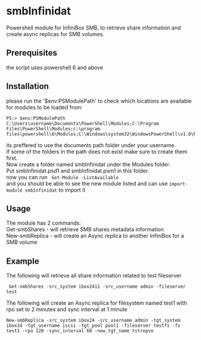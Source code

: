 # smbInfinidat
Powershell module for InfiniBox SMB, to retrieve share information and create async replicas for SMB volumes.

## Prerequisites
the script uses powershell 6 and above

## Installation
please run the '$env:PSModulePath' to check which locations are available for modules to be loaded from:
```
PS:> $env:PSModulePath
C:\Users\username\Documents\PowerShell\Modules;C:\Program Files\PowerShell\Modules;c:\program files\powershell\6\Modules;C:\Windows\system32\WindowsPowerShell\v1.0\Modules

```
its preffered to use the documents path folder under your username. \
If some of the folders in the path does not exist make sure to create them first. \
Now create a folder named smbInfinidat under the Modules folder. \
Put smbInfinidat.psd1 and smbInfinidat.psm1 in this folder. \
now you can run ```  Get-Module -ListAvailable ``` \
and you should be able to see the new module listed and can use `import-module smbInfinidat` to import it 

## Usage
The module has 2 commands: \
Get-smbShares - will retrieve SMB shares metadata information \
New-smbReplica - will create an Async replica to another InfiniBox for a SMB volume 

## Example 
The following will retrieve all share information related to test fileserver 
```
 Get-smbShares -src_system ibox2411 -src_username admin -fileserver test
  ```

The following will create an Async replica for filesystem named test1 with rpo set to 2 minutes and sync interval at 1 minute 
```
New-smbReplica -src_system ibox24 -src_username admin -tgt_system ibox14 -tgt_username iscsi -tgt_pool pool1 -fileserver testfs -fs test1 -rpo 120 -sync_interval 60 -new_tgt_name tstrepvo
```